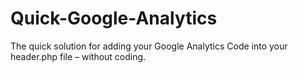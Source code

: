# Quick-Google-Analytics
The quick solution for adding your Google Analytics Code into your header.php file – without coding.
